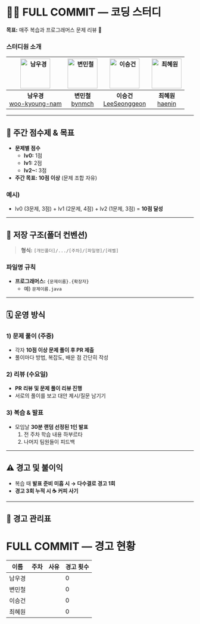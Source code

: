 # 🧑‍💻 FULL COMMIT — 코딩 스터디

**목표:** 매주 복습과 프로그래머스 문제 리뷰 📝

### 스터디원 소개

| <img src="https://github.com/user-attachments/assets/a671e73a-699a-4dc3-b663-fa2fde6c27d8" width="80" alt="남우경"/> | <img src="https://github.com/user-attachments/assets/4117d8b8-64af-4d61-b700-fd0b598c9239" width="80" alt="변민철"/> | <img src="https://github.com/user-attachments/assets/e5dc9df6-ddbd-4156-bbef-1fbdec34ff7e" width="80" alt="이승건"/> | <img src="https://github.com/user-attachments/assets/9aa2e1a9-5216-4d1b-a8fd-51edf77a793a" width="80" alt="최혜원"/> |
|:---:|:---:|:---:|:---:|
| **남우경**<br/>[woo-kyoung-nam](https://github.com/woo-kyoung-nam) | **변민철**<br/>[bynmch](https://github.com/bynmch) | **이승건**<br/>[LeeSeonggeon](https://github.com/LeeSeonggeon) | **최혜원**<br/>[haenin](https://github.com/haenin) |
---

## 🎯 주간 점수제 & 목표

- **문제별 점수**
  - **lv0:** 1점
  - **lv1:** 2점
  - **lv2~:** 3점
- **주간 목표:** **10점 이상** (문제 조합 자유)

### 예시)
- lv0 (3문제, 3점) + lv1 (2문제, 4점) + lv2 (1문제, 3점) = **10점 달성**

---

## 📁 저장 구조(폴더 컨벤션)

> **형식:** `[개인폴더]/.../[주차]/[파일명]/[레벨]`

### 파일명 규칙
- **프로그래머스:** `{문제이름}.{확장자}`  
  - 예) `문제이름.java`
---

## 🗓️ 운영 방식

### 1) 문제 풀이 (주중)
- 각자 **10점 이상 문제 풀이 후 PR 제출**  
- 풀이마다 방법, 복잡도, 배운 점 간단히 작성

### 2) 리뷰 (수요일)
- **PR 리뷰 및 문제 풀이 리뷰 진행**
- 서로의 풀이를 보고 대안 제시/질문 남기기

### 3) 복습 & 발표
- 모임날 **30분 랜덤 선정된 1인 발표**
  1. 전 주차 학습 내용 하부르타
  2. 나머지 팀원들이 피드백

---

## ⚠️ 경고 및 불이익

- 복습 때 **발표 준비 미흡 시 → 다수결로 경고 1회**
- **경고 3회 누적 시 ☕️ 커피 사기** 

---

## 📝 경고 관리표

# FULL COMMIT — 경고 현황
| 이름 | 주차 | 사유 | 경고 횟수 |
|---|---|---|---|
|남우경|  |  | 0 |
|변민철|  |  | 0 |
|이승건|  |  | 0 |
|최혜원|  |  | 0 |
